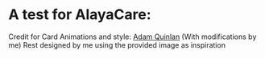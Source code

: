 <h1>A test for AlayaCare: </h1>

Credit for Card Animations and style: <a href="https://codepen.io/quinlo/full/YONMEa/">Adam Quinlan</a> (With modifications by me)
Rest designed by me using the provided image as inspiration

